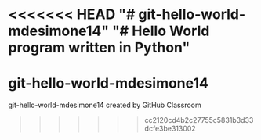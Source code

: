 <<<<<<< HEAD
"# git-hello-world-mdesimone14" 
"# Hello World program written in Python"
=======
# git-hello-world-mdesimone14
git-hello-world-mdesimone14 created by GitHub Classroom
>>>>>>> cc2120cd4b2c27755c5831b3d33dcfe3be313002
